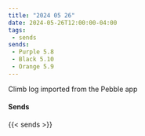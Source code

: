 ```yaml
---
title: "2024 05 26"
date: 2024-05-26T12:00:00-04:00
tags:
 - sends
sends:
 - Purple 5.8
 - Black 5.10
 - Orange 5.9
---
```


Climb log imported from the Pebble app<!--more-->

#### Sends

{{< sends >}}

